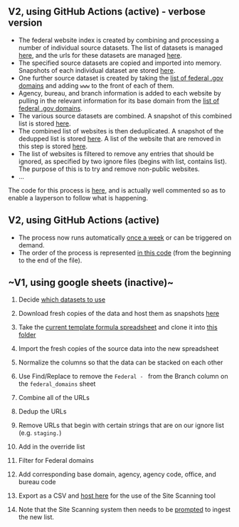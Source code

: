 


## V2, using GitHub Actions (active) - verbose version 


* The federal website index is created by combining and processing a number of individual source datasets.  The list of datasets is managed [here](https://github.com/GSA/federal-website-index/blob/main/builder/main.py), and the urls for these datasets are managed [here](https://github.com/GSA/federal-website-index/blob/main/builder/main.py).  
* The specified source datasets are copied and imported into memory.  Snapshots of each individual dataset are stored [here](https://github.com/GSA/federal-website-index/tree/main/data/snapshots).
* One further source dataset is created by taking the [list of federal .gov domains](https://github.com/GSA/federal-website-index/blob/main/source-data/dotgov-registry-federal.md) and adding `www` to the front of each of them.
* Agency, bureau, and branch information is added to each website by pulling in the relevant information for its base domain from the [list of federal .gov domains](https://github.com/GSA/federal-website-index/blob/main/source-data/dotgov-registry-federal.md).  
* The various source datasets are combined.  A snapshot of this combined list is stored [here](https://github.com/GSA/federal-website-index/blob/main/data/snapshots/combined.csv).  
* The combined list of websites is then deduplicated.  A snapshot of the dedupped list is stored [here](https://github.com/GSA/federal-website-index/blob/main/data/snapshots/combined-dedup.csv).  A list of the website that are removed in this step is stored [here](https://github.com/GSA/federal-website-index/blob/main/data/snapshots/dedup-removed.csv).
* The list of websites is filtered to remove any entries that should be ignored, as specified by two ignore files (begins with list, contains list). The purpose of this is to try and remove non-public websites.
* ...





The code for this process is [here](https://github.com/GSA/federal-website-index/blob/main/builder/main.py), and is actually well commented so as to enable a layperson to follow what is happening.  

## V2, using GitHub Actions (active)

* The process now runs automatically [once a week](https://github.com/GSA/site-scanning-documentation/blob/main/pages/schedule.md) or can be triggered on demand.  
* The order of the process is represented [in this code](https://github.com/GSA/site-scanning-documentation/blob/main/pages/schedule.md) (from the beginning to the end of the file).  


## ~V1, using google sheets (inactive)~

1) Decide [which datasets to use](https://github.com/GSA/federal-website-index#major-datasets)

2) Download fresh copies of the data and host them as snapshots [here](https://github.com/GSA/federal-website-index/tree/main/data/snapshots)

3) Take the [current template formula spreadsheet](https://docs.google.com/spreadsheets/d/1reGwemIkUeMDwyebQTcHuutaRxCUUztAK_INv9287tA/edit#gid=1843664497) and clone it into [this folder](https://drive.google.com/drive/u/1/folders/1ndBdaI78RPFPQAjamROOmiv_wCi1bsp5)

5) Import the fresh copies of the source data into the new spreadsheet

4) Normalize the columns so that the data can be stacked on each other

5) Use Find/Replace to remove the `Federal - ` from the Branch column on the `federal_domains` sheet

6) Combine all of the URLs 

7) Dedup the URLs

8) Remove URLs that begin with certain strings that are on our ignore list (e.g. `staging.`)

9) Add in the override list

10) Filter for Federal domains

11) Add corresponding base domain, agency, agency code, office, and bureau code

12) Export as a CSV and [host here](https://raw.githubusercontent.com/GSA/data/master/dotgov-websites/site-scanning/current-federal-subdomains.csv) for the use of the Site Scanning tool

13) Note that the Site Scanning system then needs to be [prompted]([url](https://github.com/GSA/site-scanning-engine/actions/workflows/ingest.yml)) to ingest the new list.  
